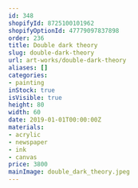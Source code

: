 ```yaml
---
id: 348
shopifyId: 8725100101962
shopifyOptionId: 47779097837898
order: 236
title: Double dark theory
slug: double-dark-theory
url: art-works/double-dark-theory
aliases: []
categories:
- painting
inStock: true
isVisible: true
height: 80
width: 60
date: 2019-01-01T00:00:00Z
materials:
- acrylic
- newspaper
- ink
- canvas
price: 3800
mainImage: double_dark_theory.jpeg
---
```


